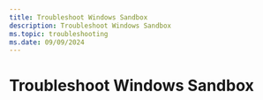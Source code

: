 ```yaml
---
title: Troubleshoot Windows Sandbox
description: Troubleshoot Windows Sandbox
ms.topic: troubleshooting
ms.date: 09/09/2024
---
```


# Troubleshoot Windows Sandbox
